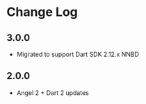 # Change Log

## 3.0.0

* Migrated to support Dart SDK 2.12.x NNBD

## 2.0.0

* Angel 2 + Dart 2 updates
